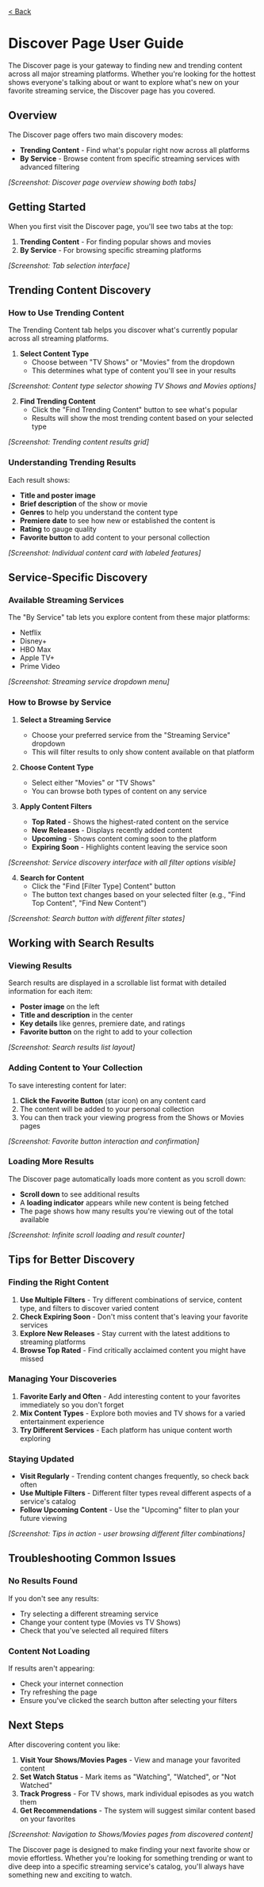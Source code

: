 [< Back](../README.md)

# Discover Page User Guide

The Discover page is your gateway to finding new and trending content across all major streaming platforms. Whether you're looking for the hottest shows everyone's talking about or want to explore what's new on your favorite streaming service, the Discover page has you covered.

## Overview

The Discover page offers two main discovery modes:
- **Trending Content** - Find what's popular right now across all platforms
- **By Service** - Browse content from specific streaming services with advanced filtering

*[Screenshot: Discover page overview showing both tabs]*

## Getting Started

When you first visit the Discover page, you'll see two tabs at the top:
1. **Trending Content** - For finding popular shows and movies
2. **By Service** - For browsing specific streaming platforms

*[Screenshot: Tab selection interface]*

## Trending Content Discovery

### How to Use Trending Content

The Trending Content tab helps you discover what's currently popular across all streaming platforms.

1. **Select Content Type**
   - Choose between "TV Shows" or "Movies" from the dropdown
   - This determines what type of content you'll see in your results

*[Screenshot: Content type selector showing TV Shows and Movies options]*

2. **Find Trending Content**
   - Click the "Find Trending Content" button to see what's popular
   - Results will show the most trending content based on your selected type

*[Screenshot: Trending content results grid]*

### Understanding Trending Results

Each result shows:
- **Title and poster image**
- **Brief description** of the show or movie
- **Genres** to help you understand the content type
- **Premiere date** to see how new or established the content is
- **Rating** to gauge quality
- **Favorite button** to add content to your personal collection

*[Screenshot: Individual content card with labeled features]*

## Service-Specific Discovery

### Available Streaming Services

The "By Service" tab lets you explore content from these major platforms:
- Netflix
- Disney+
- HBO Max
- Apple TV+
- Prime Video

*[Screenshot: Streaming service dropdown menu]*

### How to Browse by Service

1. **Select a Streaming Service**
   - Choose your preferred service from the "Streaming Service" dropdown
   - This will filter results to only show content available on that platform

2. **Choose Content Type**
   - Select either "Movies" or "TV Shows" 
   - You can browse both types of content on any service

3. **Apply Content Filters**
   - **Top Rated** - Shows the highest-rated content on the service
   - **New Releases** - Displays recently added content
   - **Upcoming** - Shows content coming soon to the platform
   - **Expiring Soon** - Highlights content leaving the service soon

*[Screenshot: Service discovery interface with all filter options visible]*

4. **Search for Content**
   - Click the "Find [Filter Type] Content" button
   - The button text changes based on your selected filter (e.g., "Find Top Content", "Find New Content")

*[Screenshot: Search button with different filter states]*

## Working with Search Results

### Viewing Results

Search results are displayed in a scrollable list format with detailed information for each item:

- **Poster image** on the left
- **Title and description** in the center
- **Key details** like genres, premiere date, and ratings
- **Favorite button** on the right to add to your collection

*[Screenshot: Search results list layout]*

### Adding Content to Your Collection

To save interesting content for later:

1. **Click the Favorite Button** (star icon) on any content card
2. The content will be added to your personal collection
3. You can then track your viewing progress from the Shows or Movies pages

*[Screenshot: Favorite button interaction and confirmation]*

### Loading More Results

The Discover page automatically loads more content as you scroll down:

- **Scroll down** to see additional results
- A **loading indicator** appears while new content is being fetched
- The page shows how many results you're viewing out of the total available

*[Screenshot: Infinite scroll loading and result counter]*

## Tips for Better Discovery

### Finding the Right Content

1. **Use Multiple Filters** - Try different combinations of service, content type, and filters to discover varied content
2. **Check Expiring Soon** - Don't miss content that's leaving your favorite services
3. **Explore New Releases** - Stay current with the latest additions to streaming platforms
4. **Browse Top Rated** - Find critically acclaimed content you might have missed

### Managing Your Discoveries

1. **Favorite Early and Often** - Add interesting content to your favorites immediately so you don't forget
2. **Mix Content Types** - Explore both movies and TV shows for a varied entertainment experience
3. **Try Different Services** - Each platform has unique content worth exploring

### Staying Updated

- **Visit Regularly** - Trending content changes frequently, so check back often
- **Use Multiple Filters** - Different filter types reveal different aspects of a service's catalog
- **Follow Upcoming Content** - Use the "Upcoming" filter to plan your future viewing

*[Screenshot: Tips in action - user browsing different filter combinations]*

## Troubleshooting Common Issues

### No Results Found
If you don't see any results:
- Try selecting a different streaming service
- Change your content type (Movies vs TV Shows)
- Check that you've selected all required filters

### Content Not Loading
If results aren't appearing:
- Check your internet connection
- Try refreshing the page
- Ensure you've clicked the search button after selecting your filters

## Next Steps

After discovering content you like:

1. **Visit Your Shows/Movies Pages** - View and manage your favorited content
2. **Set Watch Status** - Mark items as "Watching", "Watched", or "Not Watched"
3. **Track Progress** - For TV shows, mark individual episodes as you watch them
4. **Get Recommendations** - The system will suggest similar content based on your favorites

*[Screenshot: Navigation to Shows/Movies pages from discovered content]*

The Discover page is designed to make finding your next favorite show or movie effortless. Whether you're looking for something trending or want to dive deep into a specific streaming service's catalog, you'll always have something new and exciting to watch.